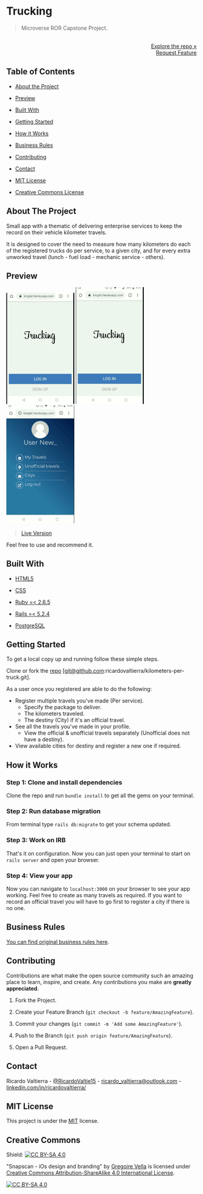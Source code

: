 # Trucking

> Microverse ROR Capstone Project.

<p align="right">
  <br>
  <a href="https://github.com/ricardovaltierra/kilometers-per-truck">Explore the repo »</a>
  <br>
  <a href="https://github.com/ricardovaltierra/kilometers-per-truck/issues">Request Feature</a>
</p>

## Table of Contents

* [About the Project](#about-the-project)

* [Preview](#preview)

* [Built With](#built-with)

* [Getting Started](#getting-started)

* [How it Works](#how-it-works)

* [Business Rules](#business-rules)

* [Contributing](#contributing)

* [Contact](#contact)

* [MIT License](#mit-license)

* [Creative Commons License](#creative-commons-license)


## About The Project

Small app with a thematic of delivering enterprise services to keep the record on their vehicle kilometer travels.

It is designed to cover the need to measure how many kilometers do each of the registered trucks do per service, to a given city, and for every extra unworked travel (lunch - fuel load - mechanic service - others).
## Preview

<img src="app/assets/images/login-register.gif" data-canonical-src="app/assets/images/login-register.gif" width="180"/>  <img src="app/assets/images/app-tour-1.gif" data-canonical-src="app/assets/images/app-tour-1.gif" width="180"/>  <img src="app/assets/images/app-tour-2.gif" data-canonical-src="app/assets/images/app-tour-2.gif" width="180"/>

> [Live Version](https://truckinglat.herokuapp.com/)

Feel free to use and recommend it.

## Built With

* [HTML5](https://developer.mozilla.org/es/docs/HTML/HTML5)

* [CSS](https://developer.mozilla.org/en-US/docs/Web/CSS)

* [Ruby =< 2.6.5](https://www.ruby-lang.org/en/)

* [Rails =< 5.2.4](https://rubyonrails.org/)

* [PostgreSQL](https://www.postgresql.org/)

## Getting Started

To get a local copy up and running follow these simple steps.

Clone or fork the <a href="https://github.com/ricardovaltierra/kilometers-per-truck">repo</a> [git@github.com:ricardovaltierra/kilometers-per-truck.git].

As a user once you registered are able to do the following:

- Register multiple travels you've made (Per service).
  * Specify the package to deliver.
  * The kilometers traveled.
  * The destiny (City) if it's an official travel.
- See all the travels you've made in your profile.
  * View the official & unofficial travels separately (Unofficial does not have a destiny).
- View available cities for destiny and register a new one if required.

## How it Works

### Step 1: Clone and install dependencies

Clone the repo and run `bundle install` to get all the gems on your terminal.

### Step 2: Run database migration

From terminal type `rails db:migrate` to get your schema updated.

### Step 3: Work on IRB

That's it on configuration. Now you can just open your terminal to start on `rails server` and open your browser.

### Step 4: View your app

Now you can navigate to `localhost:3000` on your browser to see your app working.
Feel free to create as many travels as required. If you want to record an official travel you will have to go first to register a city if there is no one.

## Business Rules

 [You can find original business rules here](Bussiness-Rules.txt).
    
## Contributing

Contributions are what make the open source community such an amazing place to learn, inspire, and create. Any contributions you make are **greatly appreciated**.

1. Fork the Project.

2. Create your Feature Branch (`git checkout -b feature/AmazingFeature`).

3. Commit your changes (`git commit -m 'Add some AmazingFeature'`).

4. Push to the Branch (`git push origin feature/AmazingFeature`).

5. Open a Pull Request.

## Contact

Ricardo Valtierra - [@RicardoValtie15](https://twitter.com/RicardoValtie15) - ricardo_valtierra@outlook.com  - [linkedin.com/in/ricardovaltierra/](https://www.linkedin.com/in/ricardovaltierra/)

## MIT License

This project is under the [MIT](LICENSE) license.

## Creative Commons

Shield: [![CC BY-SA 4.0][cc-by-sa-shield]][cc-by-sa]

"Snapscan - iOs design and branding" by [Gregoire Vella](https://www.behance.net/gregoirevella) is licensed under [Creative Commons Attribution-ShareAlike 4.0 International License][cc-by-sa].

[![CC BY-SA 4.0][cc-by-sa-image]][cc-by-sa]

[cc-by-sa]: http://creativecommons.org/licenses/by-sa/4.0/
[cc-by-sa-image]: https://licensebuttons.net/l/by-sa/4.0/88x31.png
[cc-by-sa-shield]: https://img.shields.io/badge/License-CC%20BY--SA%204.0-lightgrey.svg
